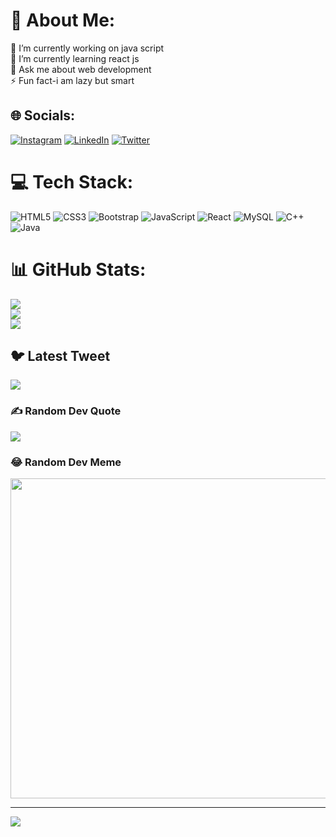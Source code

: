 # 💫 About Me:
🔭 I’m currently working on java script<br>🌱 I’m currently learning react js<br>💬 Ask me about web development<br>⚡ Fun fact-i am lazy but smart


## 🌐 Socials:
[![Instagram](https://img.shields.io/badge/Instagram-%23E4405F.svg?logo=Instagram&logoColor=white)](https://instagram.com/swaraj_28_) [![LinkedIn](https://img.shields.io/badge/LinkedIn-%230077B5.svg?logo=linkedin&logoColor=white)](https://linkedin.com/in/linkedin.com/in/swaraj-kumar-84237b22b) [![Twitter](https://img.shields.io/badge/Twitter-%231DA1F2.svg?logo=Twitter&logoColor=white)](https://twitter.com/@SwarajKr25) 

# 💻 Tech Stack:
![HTML5](https://img.shields.io/badge/html5-%23E34F26.svg?style=for-the-badge&logo=html5&logoColor=white) ![CSS3](https://img.shields.io/badge/css3-%231572B6.svg?style=for-the-badge&logo=css3&logoColor=white) ![Bootstrap](https://img.shields.io/badge/bootstrap-%23563D7C.svg?style=for-the-badge&logo=bootstrap&logoColor=white) ![JavaScript](https://img.shields.io/badge/javascript-%23323330.svg?style=for-the-badge&logo=javascript&logoColor=%23F7DF1E) ![React](https://img.shields.io/badge/react-%2320232a.svg?style=for-the-badge&logo=react&logoColor=%2361DAFB) ![MySQL](https://img.shields.io/badge/mysql-%2300f.svg?style=for-the-badge&logo=mysql&logoColor=white) ![C++](https://img.shields.io/badge/c++-%2300599C.svg?style=for-the-badge&logo=c%2B%2B&logoColor=white) ![Java](https://img.shields.io/badge/java-%23ED8B00.svg?style=for-the-badge&logo=java&logoColor=white)
# 📊 GitHub Stats:
![](https://github-readme-stats.vercel.app/api?username=swaraj29&theme=radical&hide_border=false&include_all_commits=false&count_private=true)<br/>
![](https://github-readme-streak-stats.herokuapp.com/?user=swaraj29&theme=radical&hide_border=false)<br/>
![](https://github-readme-stats.vercel.app/api/top-langs/?username=swaraj29&theme=radical&hide_border=false&include_all_commits=false&count_private=true&layout=compact)

## 🐦 Latest Tweet
[![](https://gtce.itsvg.in/api?username=@SwarajKr25)](https://github.com/VishwaGauravIn/github-twitter-card-embed)

### ✍️ Random Dev Quote
![](https://quotes-github-readme.vercel.app/api?type=horizontal&theme=radical)

### 😂 Random Dev Meme
<img src="https://random-memer.herokuapp.com/" width="512px"/>

---
[![](https://visitcount.itsvg.in/api?id=swaraj29&icon=0&color=0)](https://visitcount.itsvg.in)

<!-- Proudly created with GPRM ( https://gprm.itsvg.in ) -->
